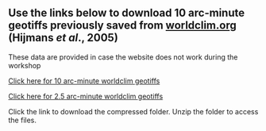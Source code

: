 ## Use the links below to download 10 arc-minute geotiffs previously saved from [worldclim.org](worldclim.org) (Hijmans *et al*., 2005)

These data are provided in case the website does not work during the workshop

[Click here for 10 arc-minute worldclim geotiffs](raster/wc10.zip)

[Click here for 2.5 arc-minute worldclim geotiffs](raster/wc2_5.zip)

Click the link to download the compressed folder. Unzip the folder to access the files.

